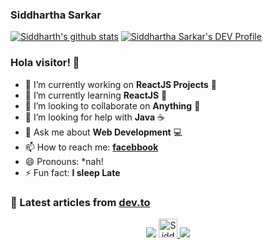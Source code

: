### Siddhartha Sarkar
[![Siddharth's github stats](https://github-readme-stats.vercel.app/api?username=siddsarkar)](https://github.com/anuraghazra/github-readme-stats)
[![Siddhartha Sarkar's DEV Profile](https://d2fltix0v2e0sb.cloudfront.net/dev-badge.svg)](https://dev.to/siddsarkar)
### Hola visitor! 👋

- 🔭 I’m currently working on **ReactJS Projects** 🌝
- 🌱 I’m currently learning **ReactJS** 🌼
- 👯 I’m looking to collaborate on **Anything** 🐬
- 🤔 I’m looking for help with **Java** ☕
- 💬 Ask me about **Web Development** 💻
- 📫 How to reach me: **[facebbook](http://facebook.com/sidking791)**
- 😄 Pronouns: *nah!
- ⚡ Fun fact: **I sleep Late**

### 📝 Latest articles from [dev.to](https://dev.to/siddsarkar)

<p align="center">

<img src="https://visitor-badge.laobi.icu/badge?page_id=siddsarkar.siddsarkar" />

<a href="https://dev.to/siddsarkar">
  <img src="https://d2fltix0v2e0sb.cloudfront.net/dev-badge.svg" alt="Siddhartha Sarkar's DEV Profile" height="30" width="30">
</a>

<img src="https://img.shields.io/badge/dynamic/json?color=brightgreen&label=followers&query=followers&url=https%3A%2F%2Fapi.github.com%2Fusers%2Fsiddsarkar" />


</p>

